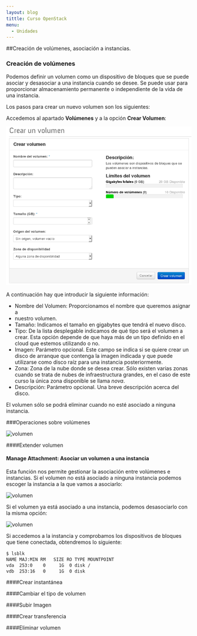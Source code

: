 ```yaml
---
layout: blog
tittle: Curso OpenStack
menu:
  - Unidades
---
```


##Creación de volúmenes, asociación a instancias.

### Creación de volúmenes

Podemos definir un volumen como un dispositivo de bloques que se puede asociar y
desasociar a una instancia cuando se desee. Se puede usar para proporcionar
almacenamiento permanente o independiente de la vida de una instancia.

Los pasos para crear un nuevo volumen son los siguientes:

Accedemos al apartado **Volúmenes** y a la opción **Crear Volumen**:

![volumen](img/volumen/01.png)

A continuación hay que  introducir la siguiente información:

* Nombre del Volumen: Proporcionamos el nombre que queremos asignar a
* nuestro volumen.
* Tamaño: Indicamos el tamaño en gigabytes que tendrá el nuevo disco.
* Tipo: De la lista desplegable indicamos de qué tipo será el volumen a
crear. Esta opción depende de que haya más de un tipo definido en el cloud que
estemos utilizando o no.
* Imagen: Parámetro opcional. Este campo se indica si se quiere crear un disco
de arranque que contenga la imagen indicada y que puede utilizarse
como disco raíz para una instancia posteriormente.
* Zona: Zona de la nube donde se desea crear. Sólo existen varias
zonas cuando se trata de nubes de infraestructura grandes, en el
caso de este curso la única zona disponible se llama *nova*.
* Descripción: Parámetro opcional. Una breve descripción acerca del disco.

El volumen sólo se podrá eliminar cuando no esté asociado a ninguna instancia.

###Operaciones sobre volúmenes

![volumen](img/02.png)

####Extender volumen

#### Manage Attachment: Asociar un volumen a una instancia

Esta función nos permite gestionar la asociación entre volúmenes e instancias. Si el volumen no está asociado a ninguna instancia podemos escoger la instancia a la que vamos a asociarlo:

![volumen](img/03.png)

Si el volumen ya está asociado a una instancia, podemos desasociarlo con la misma opción:

![volumen](img/04.png)

Si accedemos a la instancia y comprobamos los dispositivos de bloques que tiene conectada, obtendremos lo siguiente:

	$ lsblk
	NAME MAJ:MIN RM   SIZE RO TYPE MOUNTPOINT
	vda  253:0    0     1G  0 disk /
	vdb  253:16   0     1G  0 disk 



####Crear instantánea

####Cambiar el tipo de volumen

####Subir Imagen

####Crear transferencia

####Eliminar volumen